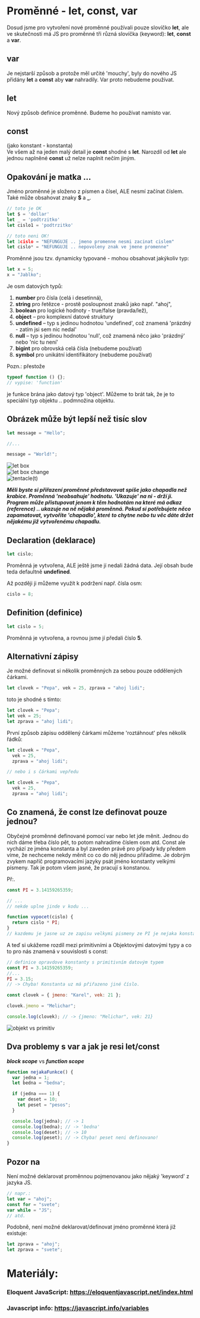 # Proměnné - let, const, var

Dosud jsme pro vytvoření nové proměnné používali pouze slovíčko **let**, ale ve skutečnosti má JS pro proměnné tři různá slovíčka (keyword): **let**, **const** a **var**.

## var

Je nejstarší způsob a protože měl určité 'mouchy', byly do nového JS přidány **let** a **const** aby **var** nahradily. Var proto nebudeme používat.

## let

Nový způsob definice proměnné. Budeme ho používat namísto var.

## const

(jako konstant - konstanta)<br>
Ve všem až na jeden malý detail je **const** shodné s **let**. Narozdíl od **let** ale jednou naplněné **const** už nelze naplnit nečím jiným.

## Opakování je matka ...

Jméno proměnné je složeno z písmen a čísel, ALE nesmí začínat číslem.
Také může obsahovat znaky **$** a **\_**.

```js
// toto je OK
let $ = 'dollar'
let _ = 'podtrzitko'
let cislo1 = 'podtrzitko'

// toto neni OK!
let 1cislo = "NEFUNGUJE .. jmeno promenne nesmi zacinat cislem"
let cislo* = "NEFUNGUJE .. nepovoleny znak ve jmene promenne"
```

Proměnné jsou tzv. dynamicky typované - mohou obsahovat jakýkoliv typ:

```js
let x = 5;
x = "Jablko";
```

Je osm datových typů:

1. **number** pro čísla (celá i desetinná),
1. **string** pro řetězce - prostě posloupnost znaků jako např. "ahoj",
1. **boolean** pro logické hodnoty - true/false (pravda/lež),
1. **object** – pro komplexní datové struktury
1. **undefined** – typ s jedinou hodnotou 'undefined', což znamená 'prázdný - zatím jsi sem nic nedal'
1. **null** – typ s jedinou hodnotou 'null', což znamená něco jako 'prázdný' nebo 'nic tu není'
1. **bigint** pro obrovská celá čísla (nebudeme používat)
1. **symbol** pro unikátní identifikátory (nebudeme používat)

Pozn.: přestože

```js
typeof function () {};
// vypise: 'function'
```

je funkce brána jako datový typ 'object'. Můžeme to brát tak, že je to speciální typ objektu .. podmnožina objektu.

## Obrázek může být lepší než tisíc slov

```js
let message = "Hello";

//...

message = "World!";
```

![let box](./let1.png)<br>
![let box change](./let2.png)<br>
![tentacle(t)](./let3.png)

**_Měli byste si přiřazení proměnné představovat spíše jako chapadla než krabice. Proměnná 'neobsahuje' hodnotu. 'Ukazuje' na ni - drží ji. Program může přistupovat jenom k těm hodnotám na které má odkaz (reference) .. ukazuje na ně nějaká proměnná. Pokud si potřebujete něco zapamatovat, vytvoříte 'chapadlo', které to chytne nebo tu věc dáte držet nějakému již vytvořenému chapadlu._**

## Declaration (deklarace)

```js
let cislo;
```

Proměnná je vytvořena, ALE ještě jsme jí nedali žádná data. Její obsah bude teda defaultně **undefined**.

Až později ji můžeme využít k podržení např. čísla osm:

```js
cislo = 8;
```

## Definition (definice)

```js
let cislo = 5;
```

Proměnná je vytvořena, a rovnou jsme jí předali číslo **5**.

## Alternativní zápisy

Je možné definovat si několik proměnných za sebou pouze oddělených čárkami.

```js
let clovek = "Pepa", vek = 25, zprava = "ahoj lidi";
```

toto je shodné s tímto:

```js
let clovek = "Pepa";
let vek = 25;
let zprava = "ahoj lidi";
```

První způsob zápisu oddělený čárkami můžeme 'roztáhnout' přes několik řádků:

```js
let clovek = "Pepa",
  vek = 25,
  zprava = "ahoj lidi";

// nebo i s čárkami vepředu

let clovek = "Pepa",
  vek = 25,
  zprava = "ahoj lidi";
```

## Co znamená, že const lze definovat pouze jednou?

Obyčejné proměnné definované pomocí var nebo let jde měnit. Jednou do nich dáme třeba číslo pět, to potom nahradíme číslem osm atd. Const ale vychází ze jména konstanta a byl zaveden právě pro případy kdy předem víme, že nechceme nekdy měnít co co do něj jednou přiřadíme. Je dobrým zvykem napříč programovacími jazyky psát jméno konstanty velkými písmeny. Tak je potom všem jasné, že pracují s konstanou.

Př:.

```js
const PI = 3.14159265359;

// ...
// nekde uplne jinde v kodu ...

function vypocet(cislo) {
  return cislo * PI;
}
// kazdemu je jasne uz ze zapisu velkymi pismeny ze PI je nejaka konstanta
```

A teď si ukážeme rozdíl mezi primitivními a Objektovými datovými typy a co to pro nás znamená v souvislosti s const:

```js
// definice opravdove konstanty s primitivním datovým typem
const PI = 3.14159265359;
//...
PI = 3.15;
// -> Chyba! Konstanta uz má přiřazeno jiné číslo.

const clovek = { jmeno: "Karel", vek: 21 };

clovek.jmeno = "Melichar";

console.log(clovek); // -> {jmeno: "Melichar", vek: 21}
```

![objekt vs primitiv](./tent1.png)

## Dva problemy s var a jak je resi let/const

***block scope*** vs ***function scope***

```js
function nejakaFunkce() {
  var jedna = 1;
  let bedna = "bedna";

  if (jedna === 1) {
    var deset = 10;
    let peset = "pesos";
  }

  console.log(jedna); // -> 1
  console.log(bedna); // -> 'bedna'
  console.log(deset); // -> 10
  console.log(peset); // -> Chyba! peset neni definovano!
}
```

## Pozor na

Není možné deklarovat proměnnou pojmenovanou jako nějaký 'keyword' z jazyka JS.

```js
// napr.:
let var = "ahoj";
const for = "svete";
var while = "JS";
// atd.
```

Podobně, není možné deklarovat/definovat jméno proměnné která již existuje:

```js
let zprava = "ahoj";
let zprava = "svete";
```

# Materiály:

### Eloquent JavaScript: https://eloquentjavascript.net/index.html

### Javascript info: https://javascript.info/variables
